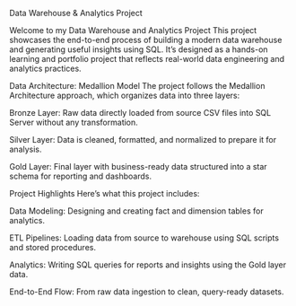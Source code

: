  Data Warehouse & Analytics Project

Welcome to my Data Warehouse and Analytics Project
This project showcases the end-to-end process of building a modern data warehouse and generating useful insights using SQL. It’s designed as a hands-on learning and portfolio project that reflects real-world data engineering and analytics practices.

 Data Architecture: Medallion Model
The project follows the Medallion Architecture approach, which organizes data into three layers:

Bronze Layer: Raw data directly loaded from source CSV files into SQL Server without any transformation.

Silver Layer: Data is cleaned, formatted, and normalized to prepare it for analysis.

Gold Layer: Final layer with business-ready data structured into a star schema for reporting and dashboards.

 Project Highlights
Here’s what this project includes:

Data Modeling: Designing and creating fact and dimension tables for analytics.

ETL Pipelines: Loading data from source to warehouse using SQL scripts and stored procedures.

Analytics: Writing SQL queries for reports and insights using the Gold layer data.

End-to-End Flow: From raw data ingestion to clean, query-ready datasets.

